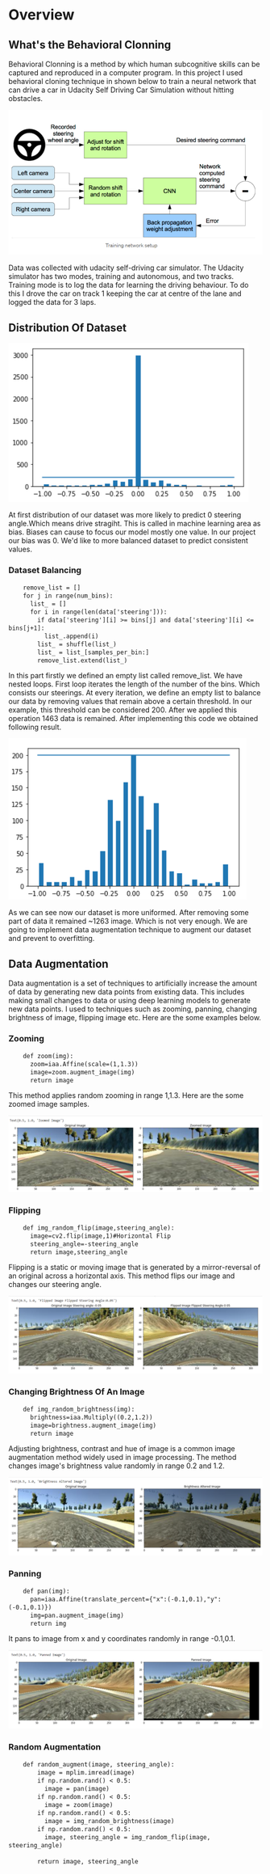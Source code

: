 # Overview

## What's the Behavioral Clonning
Behavioral Clonning is a method by which human subcognitive skills can be captured and reproduced in a computer program. In this project I used behavioral cloning technique in shown below to train a neural network that can drive a car in Udacity Self Driving Car Simulation without hitting obstacles.

<img src="Images/behavioral_clonning_diagram.png">



Data was collected with udacity self-driving car simulator. The Udacity simulator has two modes, training and autonomous, and two tracks. Training mode is to log the data for learning the driving behaviour. To do this I drove the car on track 1 keeping the car at centre of the lane and logged the data for 3 laps.

## Distribution Of Dataset

<img src="Images/Dataset_Distribution_4.png">

At first distribution of our dataset was more likely to predict 0 steering angle.Which means drive stragiht. This is called in machine learning area as bias. Biases can cause to focus our model mostly one value. In our project our bias was 0. We'd like to more balanced dataset to predict consistent values.

### Dataset Balancing

  
        remove_list = []
        for j in range(num_bins):
          list_ = []
          for i in range(len(data['steering'])):
            if data['steering'][i] >= bins[j] and data['steering'][i] <= bins[j+1]:
              list_.append(i)
            list_ = shuffle(list_)
            list_ = list_[samples_per_bin:]
            remove_list.extend(list_)
            
In this part firstly we defined an empty list called remove_list. We have nested loops. First loop iterates the length of the number of the bins. Which consists our steerings. At every iteration, we define an empty list to balance our data by removing values that remain above a certain threshold. In our example, this threshold can be considered 200. After we applied this operation 1463 data is remained. After implementing this code we obtained following result.

<img src="Images/Uniformed_Dataset.png">


As we can see now our dataset is more uniformed. After removing some part of data it remained ~1263 image. Which is not very enough. We are going to implement data augmentation technique to augment our dataset and prevent to overfitting.

## Data Augmentation

Data augmentation is a set of techniques to artificially increase the amount of data by generating new data points from existing data. This includes making small changes to data or using deep learning models to generate new data points. I used to techniques such as zooming, panning, changing brightness of image, flipping image etc. Here are the some examples below.

### Zooming


        def zoom(img):
          zoom=iaa.Affine(scale=(1,1.3))
          image=zoom.augment_image(img)
          return image

This method applies random zooming in range 1,1.3. Here are the some zoomed image samples.

<img src="Images/Zoomed.png">


### Flipping

        def img_random_flip(image,steering_angle):
          image=cv2.flip(image,1)#Horizontal Flip
          steering_angle=-steering_angle
          return image,steering_angle

Flipping is a static or moving image that is generated by a mirror-reversal of an original across a horizontal axis. This method flips our image and changes our steering angle.

<img src="Images/Flipped.png">


### Changing Brightness Of An Image

        def img_random_brightness(img):
          brightness=iaa.Multiply((0.2,1.2))
          image=brightness.augment_image(img)
          return image

Adjusting brightness, contrast and hue of image is a common image augmentation method widely used in image processing. The method changes image's brightness value randomly in range 0.2 and 1.2.

<img src="Images/Brightness.png">

### Panning

        def pan(img):
          pan=iaa.Affine(translate_percent={"x":(-0.1,0.1),"y":(-0.1,0.1)})
          img=pan.augment_image(img)
          return img
        
It pans to image from x and y coordinates randomly in range -0.1,0.1. 

<img src="Images/Panned.png">

### Random Augmentation

        def random_augment(image, steering_angle):
            image = mplim.imread(image)
            if np.random.rand() < 0.5:
              image = pan(image)
            if np.random.rand() < 0.5:
              image = zoom(image)
            if np.random.rand() < 0.5:
              image = img_random_brightness(image)
            if np.random.rand() < 0.5:
              image, steering_angle = img_random_flip(image, steering_angle)

            return image, steering_angle











